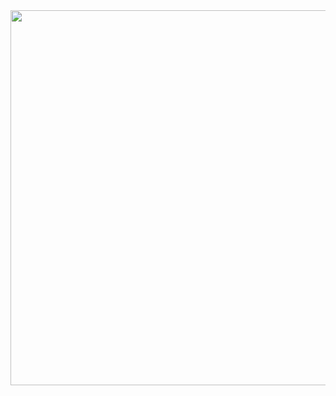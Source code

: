<img src="https://blog.mastertech.com.br/wp-content/uploads/2017/07/portfolio-1100x493.png" width="600px">
